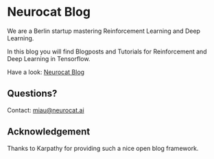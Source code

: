 # Neurocat Blog

We are a Berlin startup mastering Reinforcement Learning and Deep Learning.

In this blog you will find Blogposts and Tutorials for Reinforcement and Deep Learning in Tensorflow.

Have a look: [Neurocat Blog](https://neurocats.github.io/)

## Questions?
Contact: miau@neurocat.ai



## Acknowledgement
Thanks to Karpathy for providing such a nice open blog framework.
